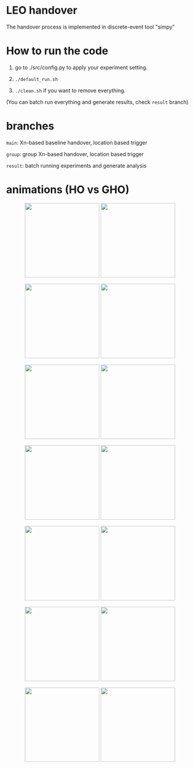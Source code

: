 # LEO handover

The handover process is implemented in discrete-event tool "simpy"

# How to run the code

1. go to ./src/config.py to apply your experiment setting.

2. `./default_run.sh`

3. `./clean.sh` if you want to remove everything.

(You can batch run everything and generate results, check `result` branch)

# branches

`main`: Xn-based baseline handover, location based trigger

`group`: group Xn-based handover, location based trigger

`result`: batch running experiments and generate analysis

# animations (HO vs GHO)

<p align="center">
  <img width="200" src=./gifs/main10000.gif>
  <img width="200" src=./gifs/group10000.gif>
</p>
<p align="center">
  <img width="200" src=./gifs/main20000.gif>
  <img width="200" src=./gifs/group20000.gif>
</p>
<p align="center">
  <img width="200" src=./gifs/main30000.gif>
  <img width="200" src=./gifs/group30000.gif>
</p>
<p align="center">
  <img width="200" src=./gifs/main40000.gif>
  <img width="200" src=./gifs/group40000.gif>
</p>
<p align="center">
  <img width="200" src=./gifs/main50000.gif>
  <img width="200" src=./gifs/group50000.gif>
</p>
<p align="center">
  <img width="200" src=./gifs/main60000.gif>
  <img width="200" src=./gifs/group60000.gif>
</p>
<p align="center">
  <img width="200" src=./gifs/main70000.gif>
  <img width="200" src=./gifs/group70000.gif>
</p>